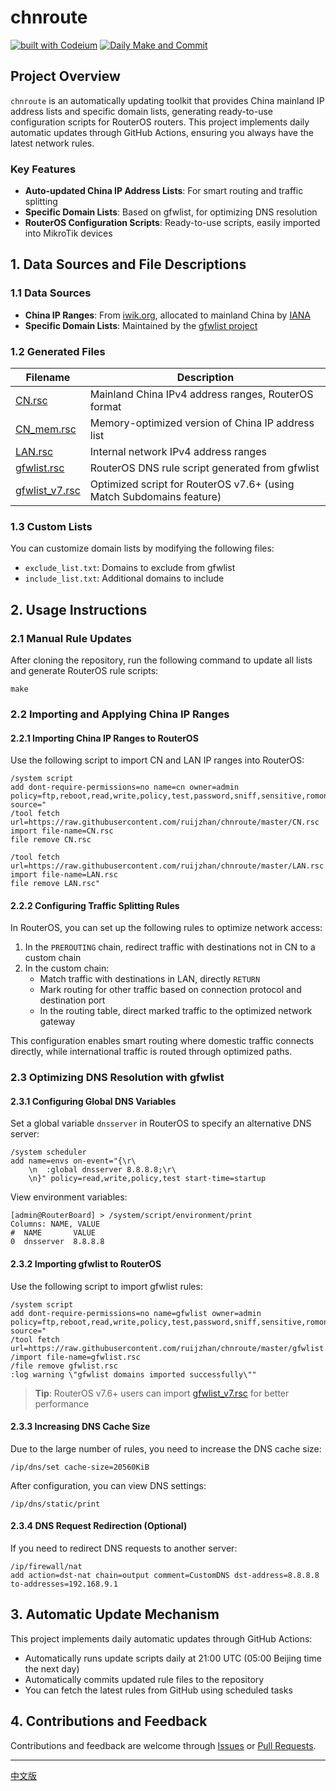 # chnroute

[![built with Codeium](https://codeium.com/badges/main)](https://codeium.com) [![Daily Make and Commit](https://github.com/ruijzhan/chnroute/actions/workflows/main.yaml/badge.svg)](https://github.com/ruijzhan/chnroute/actions/workflows/main.yaml)

## Project Overview

`chnroute` is an automatically updating toolkit that provides China mainland IP address lists and specific domain lists, generating ready-to-use configuration scripts for RouterOS routers. This project implements daily automatic updates through GitHub Actions, ensuring you always have the latest network rules.

### Key Features

- **Auto-updated China IP Address Lists**: For smart routing and traffic splitting
- **Specific Domain Lists**: Based on gfwlist, for optimizing DNS resolution
- **RouterOS Configuration Scripts**: Ready-to-use scripts, easily imported into MikroTik devices

## 1. Data Sources and File Descriptions

### 1.1 Data Sources

- **China IP Ranges**: From [iwik.org](http://www.iwik.org/ipcountry/mikrotik/CN), allocated to mainland China by [IANA](https://www.iana.org/)
- **Specific Domain Lists**: Maintained by the [gfwlist project](https://github.com/gfwlist/gfwlist)

### 1.2 Generated Files

| Filename | Description |
|--------|------|
| [CN.rsc](./CN.rsc) | Mainland China IPv4 address ranges, RouterOS format |
| [CN_mem.rsc](./CN_mem.rsc) | Memory-optimized version of China IP address list |
| [LAN.rsc](./LAN.rsc) | Internal network IPv4 address ranges |
| [gfwlist.rsc](./gfwlist.rsc) | RouterOS DNS rule script generated from gfwlist |
| [gfwlist_v7.rsc](./gfwlist_v7.rsc) | Optimized script for RouterOS v7.6+ (using Match Subdomains feature) |

### 1.3 Custom Lists

You can customize domain lists by modifying the following files:
- `exclude_list.txt`: Domains to exclude from gfwlist
- `include_list.txt`: Additional domains to include

## 2. Usage Instructions

### 2.1 Manual Rule Updates

After cloning the repository, run the following command to update all lists and generate RouterOS rule scripts:

```shell
make
```

### 2.2 Importing and Applying China IP Ranges

#### 2.2.1 Importing China IP Ranges to RouterOS

Use the following script to import CN and LAN IP ranges into RouterOS:

```ros
/system script
add dont-require-permissions=no name=cn owner=admin policy=ftp,reboot,read,write,policy,test,password,sniff,sensitive,romon source="
/tool fetch url=https://raw.githubusercontent.com/ruijzhan/chnroute/master/CN.rsc
import file-name=CN.rsc
file remove CN.rsc

/tool fetch url=https://raw.githubusercontent.com/ruijzhan/chnroute/master/LAN.rsc
import file-name=LAN.rsc
file remove LAN.rsc"
```

#### 2.2.2 Configuring Traffic Splitting Rules

In RouterOS, you can set up the following rules to optimize network access:

1. In the `PREROUTING` chain, redirect traffic with destinations not in CN to a custom chain
2. In the custom chain:
   - Match traffic with destinations in LAN, directly `RETURN`
   - Mark routing for other traffic based on connection protocol and destination port
   - In the routing table, direct marked traffic to the optimized network gateway

This configuration enables smart routing where domestic traffic connects directly, while international traffic is routed through optimized paths.

### 2.3 Optimizing DNS Resolution with gfwlist

#### 2.3.1 Configuring Global DNS Variables

Set a global variable `dnsserver` in RouterOS to specify an alternative DNS server:

```ros
/system scheduler
add name=envs on-event="{\r\
    \n  :global dnsserver 8.8.8.8;\r\
    \n}" policy=read,write,policy,test start-time=startup
```

View environment variables:

```shell
[admin@RouterBoard] > /system/script/environment/print 
Columns: NAME, VALUE
#  NAME       VALUE       
0  dnsserver  8.8.8.8
```

#### 2.3.2 Importing gfwlist to RouterOS

Use the following script to import gfwlist rules:

```ros
/system script
add dont-require-permissions=no name=gfwlist owner=admin policy=ftp,reboot,read,write,policy,test,password,sniff,sensitive,romon source="
/tool fetch url=https://raw.githubusercontent.com/ruijzhan/chnroute/master/gfwlist.rsc
/import file-name=gfwlist.rsc
/file remove gfwlist.rsc
:log warning \"gfwlist domains imported successfully\""
```

> **Tip**: RouterOS v7.6+ users can import [gfwlist_v7.rsc](./gfwlist_v7.rsc) for better performance

#### 2.3.3 Increasing DNS Cache Size

Due to the large number of rules, you need to increase the DNS cache size:

```ros
/ip/dns/set cache-size=20560KiB
```

After configuration, you can view DNS settings:

```ros
/ip/dns/static/print
```

#### 2.3.4 DNS Request Redirection (Optional)

If you need to redirect DNS requests to another server:

```ros
/ip/firewall/nat
add action=dst-nat chain=output comment=CustomDNS dst-address=8.8.8.8 to-addresses=192.168.9.1
```

## 3. Automatic Update Mechanism

This project implements daily automatic updates through GitHub Actions:

- Automatically runs update scripts daily at 21:00 UTC (05:00 Beijing time the next day)
- Automatically commits updated rule files to the repository
- You can fetch the latest rules from GitHub using scheduled tasks

## 4. Contributions and Feedback

Contributions and feedback are welcome through [Issues](https://github.com/ruijzhan/chnroute/issues) or [Pull Requests](https://github.com/ruijzhan/chnroute/pulls).

---

[中文版](./README.md)
